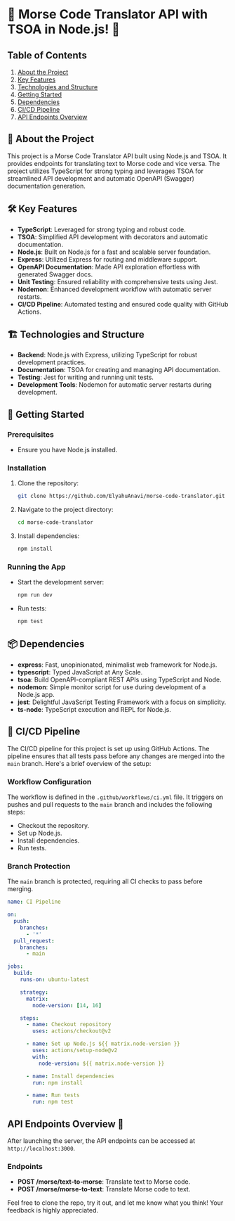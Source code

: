 
# 🚀 Morse Code Translator API with TSOA in Node.js! 🚀

## Table of Contents

1. [About the Project](#-about-the-project)
2. [Key Features](#-key-features)
3. [Technologies and Structure](#-technologies-and-structure)
4. [Getting Started](#-getting-started)
5. [Dependencies](#-dependencies)
6. [CI/CD Pipeline](#-cicd-pipeline)
7. [API Endpoints Overview](#api-endpoints-overview-)

## 📖 About the Project
This project is a Morse Code Translator API built using Node.js and TSOA. It provides endpoints for translating text to Morse code and vice versa. The project utilizes TypeScript for strong typing and leverages TSOA for streamlined API development and automatic OpenAPI (Swagger) documentation generation.

## 🛠 Key Features
- **TypeScript**: Leveraged for strong typing and robust code.
- **TSOA**: Simplified API development with decorators and automatic documentation.
- **Node.js**: Built on Node.js for a fast and scalable server foundation.
- **Express**: Utilized Express for routing and middleware support.
- **OpenAPI Documentation**: Made API exploration effortless with generated Swagger docs.
- **Unit Testing**: Ensured reliability with comprehensive tests using Jest.
- **Nodemon**: Enhanced development workflow with automatic server restarts.
- **CI/CD Pipeline**: Automated testing and ensured code quality with GitHub Actions.

## 🏗 Technologies and Structure
- **Backend**: Node.js with Express, utilizing TypeScript for robust development practices.
- **Documentation**: TSOA for creating and managing API documentation.
- **Testing**: Jest for writing and running unit tests.
- **Development Tools**: Nodemon for automatic server restarts during development.

## 🚀 Getting Started

### Prerequisites
- Ensure you have Node.js installed.

### Installation
1. Clone the repository:
   ```bash
   git clone https://github.com/ElyahuAnavi/morse-code-translator.git
   ```
2. Navigate to the project directory:
   ```bash
   cd morse-code-translator
   ```
3. Install dependencies:
   ```bash
   npm install
   ```

### Running the App
- Start the development server:
  ```bash
  npm run dev
  ```
- Run tests:
  ```bash
  npm test
  ```

## 📦 Dependencies
- **express**: Fast, unopinionated, minimalist web framework for Node.js.
- **typescript**: Typed JavaScript at Any Scale.
- **tsoa**: Build OpenAPI-compliant REST APIs using TypeScript and Node.
- **nodemon**: Simple monitor script for use during development of a Node.js app.
- **jest**: Delightful JavaScript Testing Framework with a focus on simplicity.
- **ts-node**: TypeScript execution and REPL for Node.js.

## 🚀 CI/CD Pipeline
The CI/CD pipeline for this project is set up using GitHub Actions. The pipeline ensures that all tests pass before any changes are merged into the `main` branch. Here's a brief overview of the setup:

### Workflow Configuration
The workflow is defined in the `.github/workflows/ci.yml` file. It triggers on pushes and pull requests to the `main` branch and includes the following steps:
- Checkout the repository.
- Set up Node.js.
- Install dependencies.
- Run tests.

### Branch Protection
The `main` branch is protected, requiring all CI checks to pass before merging.

```yaml
name: CI Pipeline

on:
  push:
    branches:
      - '*'
  pull_request:
    branches:
      - main

jobs:
  build:
    runs-on: ubuntu-latest

    strategy:
      matrix:
        node-version: [14, 16]

    steps:
      - name: Checkout repository
        uses: actions/checkout@v2

      - name: Set up Node.js ${{ matrix.node-version }}
        uses: actions/setup-node@v2
        with:
          node-version: ${{ matrix.node-version }}

      - name: Install dependencies
        run: npm install

      - name: Run tests
        run: npm test
```

## API Endpoints Overview 🚏

After launching the server, the API endpoints can be accessed at `http://localhost:3000`.

### Endpoints
- **POST /morse/text-to-morse**: Translate text to Morse code.
- **POST /morse/morse-to-text**: Translate Morse code to text.


Feel free to clone the repo, try it out, and let me know what you think! Your feedback is highly appreciated.


